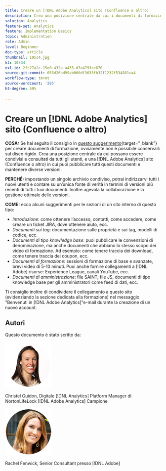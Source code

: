 ```yaml
---
title: Creare un [!DNL Adobe Analytics] sito (Confluence o altro)
description: Crea una posizione centrale da cui i documenti di formazione possono essere condivisi e consultati da tutti i tuoi utenti.
solution: Analytics
feature-set: Analytics
feature: Implementation Basics
topic: Administration
role: Admin
level: Beginner
doc-type: article
thumbnail: 10534.jpg
kt: 10534
exl-id: 2fc27a2c-15e0-432e-a435-d7e4793ce670
source-git-commit: 058d26bd99ab060df3633fb32f1232f534881ca4
workflow-type: tm+mt
source-wordcount: '285'
ht-degree: 59%

---
```


# Creare un [!DNL Adobe Analytics] sito (Confluence o altro)

**COSA:** Se hai seguito il consiglio in [questo suggerimento](create-basic-videos-and-training.md){target="_blank"} per creare documenti di formazione, ovviamente non è possibile conservarli sul disco rigido. Crea una posizione centrale da cui possano essere condivisi e consultati da tutti gli utenti, e una [!DNL Adobe Analytics] sito (Confluence o altro) in cui puoi pubblicare tutti questi documenti e mantenere diverse versioni.

**PERCHÉ:** impostando un singolo archivio condiviso, potrai indirizzarvi tutti i nuovi utenti e contare su un’unica fonte di verità in termini di versioni più recenti di tutti i tuoi documenti. Inoltre agevola la collaborazione e la gestione ottimale delle versioni.

**COME:** ecco alcuni suggerimenti per le sezioni di un sito interno di questo tipo:

* _Introduzione_: come ottenere l’accesso, contatti, come accedere, come creare un ticket JIRA, dove ottenere aiuto, ecc.
* _Documenti sui tag_: documentazione sulle proprietà e sui tag, modelli di codice, ecc.
* _Documenti di tipo knowledge base_: puoi pubblicare le convenzioni di denominazione, ma anche documenti che abbiano lo stesso scopo dei video di formazione. Ad esempio: come tenere traccia dei download, come tenere traccia dei coupon, ecc.
* _Documenti di formazione_: sessioni di formazione di base e avanzate, brevi video di 5-10 minuti. Puoi anche fornire collegamenti a [!DNL Adobe] risorse: Experience League, canali YouTube, ecc.
* _Documenti di amministrazione_: file SAINT, file JS, documenti di tipo knowledge base per gli amministratori come feed di dati, ecc.

Ti consiglio inoltre di condividere il collegamento a questo sito (evidenziando la sezione dedicata alla formazione) nel messaggio &quot;Benvenuti in [!DNL Adobe Analytics]&quot;e-mail durante la creazione di un nuovo account.


## Autori

Questo documento è stato scritto da:

![Christel Guidon](assets/Christel-Headshot-150.png)

Christel Guidon, Digitale [!DNL Analytics] Platform Manager di NortonLifeLock
[!DNL Adobe Analytics] Campione

![Rachel Fenwick](assets/Rachel-Fenwick-150.png)

Rachel Fenwick, Senior Consultant presso [!DNL Adobe]
